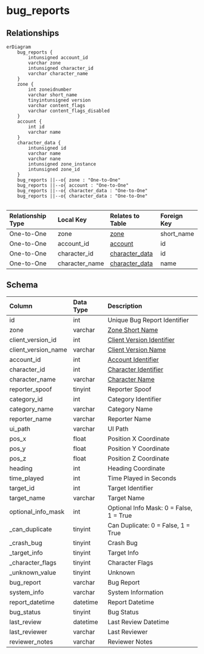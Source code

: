# bug_reports

## Relationships

```mermaid
erDiagram
    bug_reports {
        intunsigned account_id
        varchar zone
        intunsigned character_id
        varchar character_name
    }
    zone {
        int zoneidnumber
        varchar short_name
        tinyintunsigned version
        varchar content_flags
        varchar content_flags_disabled
    }
    account {
        int id
        varchar name
    }
    character_data {
        intunsigned id
        varchar name
        varchar nane
        intunsigned zone_instance
        intunsigned zone_id
    }
    bug_reports ||--o{ zone : "One-to-One"
    bug_reports ||--o{ account : "One-to-One"
    bug_reports ||--o{ character_data : "One-to-One"
    bug_reports ||--o{ character_data : "One-to-One"


```


| Relationship Type | Local Key | Relates to Table | Foreign Key |
| :--- | :--- | :--- | :--- |
| One-to-One | zone | [zone](../../schema/zone/zone.md) | short_name |
| One-to-One | account_id | [account](../../schema/account/account.md) | id |
| One-to-One | character_id | [character_data](../../schema/characters/character_data.md) | id |
| One-to-One | character_name | [character_data](../../schema/characters/character_data.md) | name |


## Schema

| Column | Data Type | Description |
| :--- | :--- | :--- |
| id | int | Unique Bug Report Identifier |
| zone | varchar | [Zone Short Name](../../../../server/zones/zone-list) |
| client_version_id | int | [Client Version Identifier](../../../../server/player/client-version-bitmasks) |
| client_version_name | varchar | [Client Version Name](../../../../server/player/client-version-bitmasks) |
| account_id | int | [Account Identifier](../../schema/account/account.md) |
| character_id | int | [Character Identifier](../../schema/characters/character_data.md) |
| character_name | varchar | [Character Name](../../schema/characters/character_data.md) |
| reporter_spoof | tinyint | Reporter Spoof |
| category_id | int | Category Identifier |
| category_name | varchar | Category Name |
| reporter_name | varchar | Reporter Name |
| ui_path | varchar | UI Path |
| pos_x | float | Position X Coordinate |
| pos_y | float | Position Y Coordinate |
| pos_z | float | Position Z Coordinate |
| heading | int | Heading Coordinate |
| time_played | int | Time Played in Seconds |
| target_id | int | Target Identifier |
| target_name | varchar | Target Name |
| optional_info_mask | int | Optional Info Mask: 0 = False, 1 = True |
| _can_duplicate | tinyint | Can Duplicate: 0 = False, 1 = True |
| _crash_bug | tinyint | Crash Bug |
| _target_info | tinyint | Target Info |
| _character_flags | tinyint | Character Flags |
| _unknown_value | tinyint | Unknown |
| bug_report | varchar | Bug Report |
| system_info | varchar | System Information |
| report_datetime | datetime | Report Datetime |
| bug_status | tinyint | Bug Status |
| last_review | datetime | Last Review Datetime |
| last_reviewer | varchar | Last Reviewer |
| reviewer_notes | varchar | Reviewer Notes |

